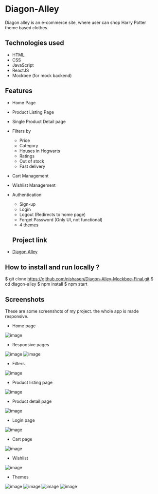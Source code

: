 # Diagon-Alley
 Diagon alley is an e-commerce site, where user can shop Harry Potter theme based clothes.
 
 ## Technologies used
 - HTML
 - CSS
 - JavaScript
 - ReactJS
 - Mockbee (for mock backend)
 
 ## Features
 - Home Page
- Product Listing Page
- Single Product Detail page
- Filters by
  - Price
  - Category
  - Houses in Hogwarts
  - Ratings
  - Out of stock
  - Fast delivery
- Cart Management
- Wishlist Management
- Authentication
  - Sign-up
  - Login
  - Logout (Redirects to home page)
  - Forget Password (Only UI, not functional)
  - 4 themes
  
  ## Project link
 - [Diagon Alley](https://diagonalley.vercel.app/)
 
 ## How to install and run locally ?
$ git clone https://github.com/nishasen/Diagon-Alley-Mockbee-Final.git
$ cd diagon-alley
$ npm install
$ npm start
 
 ## Screenshots
 These are some screenshots of my project. the whole app is made responsive.
 
 - Home page
 
 ![image](https://user-images.githubusercontent.com/43262505/162159545-4d8a260d-4ca7-4b5c-9ee3-fb3163c5f9e3.png)
 
 - Responsive pages
 
 ![image](https://user-images.githubusercontent.com/43262505/162159711-44ad4c80-1bbc-4177-8c7b-26faa9cc9c64.png)
 ![image](https://user-images.githubusercontent.com/43262505/162159822-60e602fe-c0e8-4e35-b966-a54b6dcab9a8.png)
 
 - Filters

![image](https://user-images.githubusercontent.com/43262505/162159949-bfc917d7-77e7-45dc-93c8-73339f865a38.png)

- Product listing page

![image](https://user-images.githubusercontent.com/43262505/162160479-bfce06f5-fda7-491e-a6fc-dc8d6b66c740.png)

- Product detail page

![image](https://user-images.githubusercontent.com/43262505/162161231-913d03c9-0b69-45c1-9ce7-28e57ac6a799.png)

 - Login page

![image](https://user-images.githubusercontent.com/43262505/162160036-accf185d-a718-4b54-9db9-7ec7a34893e2.png)

- Cart page

![image](https://user-images.githubusercontent.com/43262505/162160265-440ae559-1311-4968-af6b-7ef9bb1c9a96.png)

- Wishlist

![image](https://user-images.githubusercontent.com/43262505/162160381-e94966c2-4eae-42a9-9fd8-02607df89e65.png)

- Themes

![image](https://user-images.githubusercontent.com/43262505/162160696-ea6bed65-1de3-4555-9d3a-55985df4e6dc.png) ![image](https://user-images.githubusercontent.com/43262505/162160784-e7b3ee8b-f94d-4c28-b68e-3d0ef4dc3593.png) ![image](https://user-images.githubusercontent.com/43262505/162160881-9a77ae61-e83d-44a2-b195-46a49e0108c2.png) ![image](https://user-images.githubusercontent.com/43262505/162160967-6eb0e3bb-1f30-4756-997d-a3fa6c1cf1ff.png)



